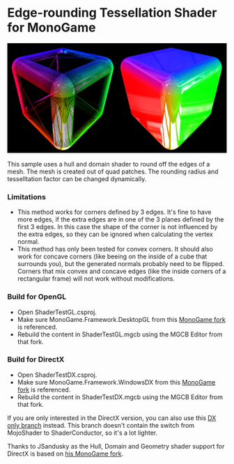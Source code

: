 # Edge-rounding Tessellation Shader for MonoGame

![Screenshots](/EdgeRounding.jpg?raw=true)

This sample uses a hull and domain shader to round off the edges of a mesh. The mesh is created out of quad patches. The rounding radius and tesselltation factor can be changed dynamically.  

### Limitations
- This method works for corners defined by 3 edges. It's fine to have more edges, if the extra edges are in one of the 3 planes defined by the first 3 edges. In this case the shape of the corner is not influenced by the extra edges, so they can be ignored when calculating the vertex normal.
- This method has only been tested for convex corners. It should also work for concave corners (like beeing on the inside of a cube that surrounds you), but the generated normals probably need to be flipped. Corners that mix convex and concave edges (like the inside corners of a rectangular frame) will not work without modifications.

### Build for OpenGL
- Open ShaderTestGL.csproj.
- Make sure MonoGame.Framework.DesktopGL from this [MonoGame fork](https://github.com/cpt-max/MonoGame/tree/glshaderstages) is referenced.
- Rebuild the content in ShaderTestGL.mgcb using the MGCB Editor from that fork.

### Build for DirectX
- Open ShaderTestDX.csproj.
- Make sure MonoGame.Framework.WindowsDX from this [MonoGame fork](https://github.com/cpt-max/MonoGame/tree/glshaderstages) is referenced. 
- Rebuild the content in ShaderTestDX.mgcb using the MGCB Editor from that fork. 

If you are only interested in the DirectX version, you can also use this [DX only branch](https://github.com/cpt-max/MonoGame/tree/shader) instead. This branch doesn't contain the switch from MojoShader to ShaderConductor, so it's a lot lighter.

Thanks to JSandusky as the Hull, Domain and Geometry shader support for DirectX is based on [his MonoGame fork](https://github.com/JSandusky/MonoGame).








